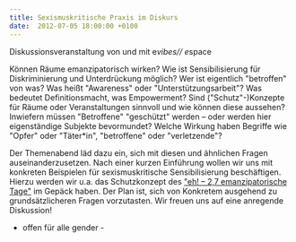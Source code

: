```yaml
---
title: Sexismuskritische Praxis im Diskurs
date:  2012-07-05 18:00:00 +0100
---
```


Diskussionsveranstaltung  von und mit e*vibes// e*space



Können Räume emanzipatorisch wirken? Wie ist Sensibilisierung für
Diskriminierung und Unterdrückung möglich? Wer ist eigentlich "betroffen"
von was? Was heißt "Awareness" oder "Unterstützungsarbeit"? Was bedeutet
Definitionsmacht, was Empowerment? Sind ("Schutz"-)Konzepte für Räume oder
Veranstaltungen sinnvoll und wie können diese aussehen? Inwiefern müssen
"Betroffene" "geschützt" werden – oder werden hier eigenständige Subjekte
bevormundet? Welche Wirkung haben Begriffe wie "Opfer" oder "Täter*in",
"betroffene" oder "verletzende"?


Der Themenabend läd dazu ein, sich mit diesen und ähnlichen Fragen
auseinanderzusetzen. Nach einer kurzen Einführung wollen wir uns mit
konkreten Beispielen für sexismuskritische Sensibilisierung
beschäftigen. Hierzu werden wir u.a. das Schutzkonzept des <a href="http://eh.blogsport.de/was-ist-eh/">"eh! – 2,7 emanzipatorische
Tage"</a> im Gepäck haben. Der Plan ist, sich von Konkretem ausgehend zu
grundsätzlicheren Fragen vorzutasten. Wir freuen uns auf eine anregende
Diskussion!


- offen für alle gender -


